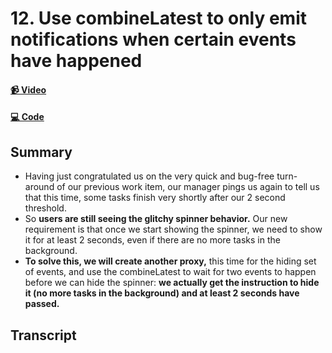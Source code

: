 # 12. Use combineLatest to only emit notifications when certain events have happened

#### [📹 Video](https://egghead.io/lessons/rxjs-use-combinelatest-to-only-emit-notifications-when-certain-events-have-happened)

#### [💻 Code](https://github.com/rarmatei/egghead-thinking-reactively/blob/lesson-12/src/lesson-code/TaskProgressService.js)

## Summary

- Having just congratulated us on the very quick and bug-free turn-around of our previous work item, our manager pings us again to tell us that this time, some tasks finish very shortly after our 2 second threshold.
- So **users are still seeing the glitchy spinner behavior.** Our new requirement is that once we start showing the spinner, we need to show it for at least 2 seconds, even if there are no more tasks in the background.
- **To solve this, we will create another proxy,** this time for the hiding set of events, and use the combineLatest to wait for two events to happen before we can hide the spinner: **we actually get the instruction to hide it (no more tasks in the background) and at least 2 seconds have passed.**

## Transcript
